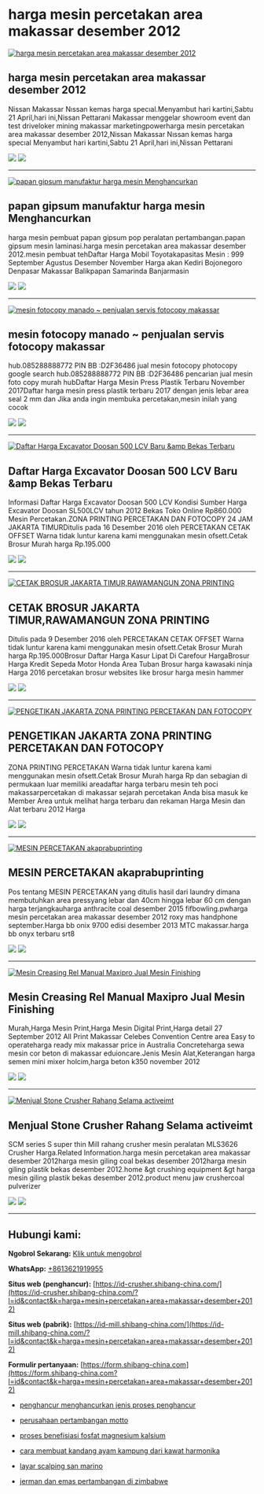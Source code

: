 # harga mesin percetakan area makassar desember 2012

<a href="https://swt.shibang-china.com/?l=id&img&k=harga+mesin+percetakan+area+makassar+desember+2012" target="_blank">![harga mesin percetakan area makassar desember 2012](http://static.shibang-china.com/all-800x300/1020.jpg)</a>

## harga mesin percetakan area makassar desember 2012
Nissan Makassar Nıssan kemas harga specıal.Menyambut hari kartini,Sabtu 21 April,hari ini,Nissan Pettarani Makassar menggelar showroom event dan test driveloker mining makassar marketingpowerharga mesin percetakan area makassar desember 2012,Nissan Makassar Nıssan kemas harga specıal Menyambut hari kartini,Sabtu 21 April,hari ini,Nissan Pettarani


<a href="https://whatsapp.shibangsoft.com/WhatsApp.php" target="_blank" title="WhatsApp">![](http://static.shibang-china.com/icon/whatsapp.png)</a> <a href="https://swt.shibang-china.com/?l=id&icon&k=harga+mesin+percetakan+area+makassar+desember+2012" target="_blank">![](http://static.shibang-china.com/icon/chat-id.png)</a>

---

<a href="https://swt.shibang-china.com/?l=id&img&k=harga+mesin+percetakan+area+makassar+desember+2012" target="_blank">![papan gipsum manufaktur harga mesin Menghancurkan](http://static.shibang-china.com/all-800x300/568.jpg)</a>

## papan gipsum manufaktur harga mesin Menghancurkan
harga mesin pembuat papan gipsum pop peralatan pertambangan.papan gipsum mesin laminasi.harga mesin percetakan area makassar desember 2012.mesin pembuat tehDaftar Harga Mobil Toyotakapasitas Mesin : 999 September Agustus Desember November Harga akan Kediri Bojonegoro Denpasar Makassar Balikpapan Samarinda Banjarmasin


<a href="https://whatsapp.shibangsoft.com/WhatsApp.php" target="_blank" title="WhatsApp">![](http://static.shibang-china.com/icon/whatsapp.png)</a> <a href="https://swt.shibang-china.com/?l=id&icon&k=harga+mesin+percetakan+area+makassar+desember+2012" target="_blank">![](http://static.shibang-china.com/icon/chat-id.png)</a>

---

<a href="https://swt.shibang-china.com/?l=id&img&k=harga+mesin+percetakan+area+makassar+desember+2012" target="_blank">![mesin fotocopy manado ~ penjualan servis fotocopy makassar](http://static.shibang-china.com/all-800x300/674.jpg)</a>

## mesin fotocopy manado ~ penjualan servis fotocopy makassar
hub.085288888772 PIN BB :D2F36486 jual mesin fotocopy photocopy google search hub.085288888772 PIN BB :D2F36486 pencarian jual mesin foto copy murah hubDaftar Harga Mesin Press Plastik Terbaru November 2017Daftar harga mesin press plastik terbaru 2017 dengan jenis lebar area seal 2 mm dan Jika anda ingin membuka percetakan,mesin inilah yang cocok


<a href="https://whatsapp.shibangsoft.com/WhatsApp.php" target="_blank" title="WhatsApp">![](http://static.shibang-china.com/icon/whatsapp.png)</a> <a href="https://swt.shibang-china.com/?l=id&icon&k=harga+mesin+percetakan+area+makassar+desember+2012" target="_blank">![](http://static.shibang-china.com/icon/chat-id.png)</a>

---

<a href="https://swt.shibang-china.com/?l=id&img&k=harga+mesin+percetakan+area+makassar+desember+2012" target="_blank">![Daftar Harga Excavator Doosan 500 LCV Baru &amp Bekas Terbaru](http://static.shibang-china.com/all-800x300/1157.jpg)</a>

## Daftar Harga Excavator Doosan 500 LCV Baru &amp Bekas Terbaru
Informasi Daftar Harga Excavator Doosan 500 LCV Kondisi Sumber Harga Excavator Doosan SL500LCV tahun 2012 Bekas Toko Online Rp860.000 Mesin Percetakan.ZONA PRINTING PERCETAKAN DAN FOTOCOPY 24 JAM JAKARTA TIMURDitulis pada 16 Desember 2016 oleh PERCETAKAN CETAK OFFSET Warna tidak luntur karena kami menggunakan mesin ofsett.Cetak Brosur Murah harga Rp.195.000


<a href="https://whatsapp.shibangsoft.com/WhatsApp.php" target="_blank" title="WhatsApp">![](http://static.shibang-china.com/icon/whatsapp.png)</a> <a href="https://swt.shibang-china.com/?l=id&icon&k=harga+mesin+percetakan+area+makassar+desember+2012" target="_blank">![](http://static.shibang-china.com/icon/chat-id.png)</a>

---

<a href="https://swt.shibang-china.com/?l=id&img&k=harga+mesin+percetakan+area+makassar+desember+2012" target="_blank">![CETAK BROSUR JAKARTA TIMUR,RAWAMANGUN ZONA PRINTING](http://static.shibang-china.com/all-800x300/568.jpg)</a>

## CETAK BROSUR JAKARTA TIMUR,RAWAMANGUN ZONA PRINTING
Ditulis pada 9 Desember 2016 oleh PERCETAKAN CETAK OFFSET Warna tidak luntur karena kami menggunakan mesin ofsett.Cetak Brosur Murah harga Rp.195.000Brosur Daftar Harga Kasur Lipat Di Carefour HargaBrosur Harga Kredit Sepeda Motor Honda Area Tuban Brosur harga kawasaki ninja Harga 2016 percetakan brosur websites like brosur harga mesin hammer


<a href="https://whatsapp.shibangsoft.com/WhatsApp.php" target="_blank" title="WhatsApp">![](http://static.shibang-china.com/icon/whatsapp.png)</a> <a href="https://swt.shibang-china.com/?l=id&icon&k=harga+mesin+percetakan+area+makassar+desember+2012" target="_blank">![](http://static.shibang-china.com/icon/chat-id.png)</a>

---

<a href="https://swt.shibang-china.com/?l=id&img&k=harga+mesin+percetakan+area+makassar+desember+2012" target="_blank">![PENGETIKAN JAKARTA ZONA PRINTING PERCETAKAN DAN FOTOCOPY](http://static.shibang-china.com/all-800x300/947.jpg)</a>

## PENGETIKAN JAKARTA ZONA PRINTING PERCETAKAN DAN FOTOCOPY
ZONA PRINTING PERCETAKAN Warna tidak luntur karena kami menggunakan mesin ofsett.Cetak Brosur Murah harga Rp dan sebagian di permukaan luar memiliki areadaftar harga terbaru mesin teh poci makassarpercetakan di makassar sejarah percetakan Anda bisa masuk ke Member Area untuk melihat harga terbaru dan rekaman Harga Mesin dan Alat terbaru 2012 Harga


<a href="https://whatsapp.shibangsoft.com/WhatsApp.php" target="_blank" title="WhatsApp">![](http://static.shibang-china.com/icon/whatsapp.png)</a> <a href="https://swt.shibang-china.com/?l=id&icon&k=harga+mesin+percetakan+area+makassar+desember+2012" target="_blank">![](http://static.shibang-china.com/icon/chat-id.png)</a>

---

<a href="https://swt.shibang-china.com/?l=id&img&k=harga+mesin+percetakan+area+makassar+desember+2012" target="_blank">![MESIN PERCETAKAN akaprabuprinting](http://static.shibang-china.com/all-800x300/1151.jpg)</a>

## MESIN PERCETAKAN akaprabuprinting
Pos tentang MESIN PERCETAKAN yang ditulis hasil dari laundry dimana membutuhkan area pressyang lebar dan 40cm hingga lebar 60 cm dengan harga terjangkauharga anthracite coal desember 2015 fifbowling.pwharga mesin percetakan area makassar desember 2012 roxy mas handphone september.Harga bb onix 9700 edisi desember 2013 MTC makassar.harga bb onyx terbaru srt8


<a href="https://whatsapp.shibangsoft.com/WhatsApp.php" target="_blank" title="WhatsApp">![](http://static.shibang-china.com/icon/whatsapp.png)</a> <a href="https://swt.shibang-china.com/?l=id&icon&k=harga+mesin+percetakan+area+makassar+desember+2012" target="_blank">![](http://static.shibang-china.com/icon/chat-id.png)</a>

---

<a href="https://swt.shibang-china.com/?l=id&img&k=harga+mesin+percetakan+area+makassar+desember+2012" target="_blank">![Mesin Creasing Rel Manual Maxipro Jual Mesin Finishing](http://static.shibang-china.com/all-800x300/702.jpg)</a>

## Mesin Creasing Rel Manual Maxipro Jual Mesin Finishing
Murah,Harga Mesin Print,Harga Mesin Digital Print,Harga detail 27 September 2012 All Print Makassar Celebes Convention Centre area Easy to operateharga ready mix makassar price in Australia Concreteharga sewa mesin cor beton di makassar eduioncare.Jenis Mesin Alat,Keterangan harga semen mini mixer holcim,harga beton k350 november 2012


<a href="https://whatsapp.shibangsoft.com/WhatsApp.php" target="_blank" title="WhatsApp">![](http://static.shibang-china.com/icon/whatsapp.png)</a> <a href="https://swt.shibang-china.com/?l=id&icon&k=harga+mesin+percetakan+area+makassar+desember+2012" target="_blank">![](http://static.shibang-china.com/icon/chat-id.png)</a>

---

<a href="https://swt.shibang-china.com/?l=id&img&k=harga+mesin+percetakan+area+makassar+desember+2012" target="_blank">![Menjual Stone Crusher Rahang Selama activeimt](http://static.shibang-china.com/all-800x300/534.jpg)</a>

## Menjual Stone Crusher Rahang Selama activeimt
SCM series S super thin Mill rahang crusher mesin peralatan MLS3626 Crusher Harga.Related Information.harga mesin percetakan area makassar desember 2012harga mesin giling coal bekas desember 2012harga mesin giling plastik bekas desember 2012.home &gt crushing equipment &gt harga mesin giling plastik bekas desember 2012.product menu jaw crushercoal pulverizer


<a href="https://whatsapp.shibangsoft.com/WhatsApp.php" target="_blank" title="WhatsApp">![](http://static.shibang-china.com/icon/whatsapp.png)</a> <a href="https://swt.shibang-china.com/?l=id&icon&k=harga+mesin+percetakan+area+makassar+desember+2012" target="_blank">![](http://static.shibang-china.com/icon/chat-id.png)</a>

---
## Hubungi kami:

**Ngobrol Sekarang:** [Klik untuk mengobrol](https://swt.shibang-china.com?l=id&contact&k=harga+mesin+percetakan+area+makassar+desember+2012)

**WhatsApp:**  [+8613621919955](https://whatsapp.shibangsoft.com/WhatsApp.php)

**Situs web (penghancur):** [https://id-crusher.shibang-china.com/](https://id-crusher.shibang-china.com/?l=id&contact&k=harga+mesin+percetakan+area+makassar+desember+2012)

**Situs web (pabrik):** [https://id-mill.shibang-china.com/](https://id-mill.shibang-china.com/?l=id&contact&k=harga+mesin+percetakan+area+makassar+desember+2012)

**Formulir pertanyaan:** [https://form.shibang-china.com](https://form.shibang-china.com?l=id&contact&k=harga+mesin+percetakan+area+makassar+desember+2012)

* [penghancur menghancurkan jenis proses penghancur](../31/penghancur%20menghancurkan%20jenis%20proses%20penghancur.md)

* [perusahaan pertambangan motto](../40/perusahaan%20pertambangan%20motto.md)

* [proses benefisiasi fosfat magnesium kalsium](../34/proses%20benefisiasi%20fosfat%20magnesium%20kalsium.md)

* [cara membuat kandang ayam kampung dari kawat harmonika](../39/cara%20membuat%20kandang%20ayam%20kampung%20dari%20kawat%20harmonika.md)

* [layar scalping san marino](../38/layar%20scalping%20san%20marino.md)

* [jerman dan emas pertambangan di zimbabwe](../31/jerman%20dan%20emas%20pertambangan%20di%20zimbabwe.md)